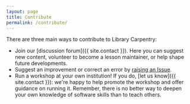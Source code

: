 ```yaml
---
layout: page
title: Contribute
permalink: /contribute/
---
```

There are three main ways to contribute to Library Carpentry:

- Join our [discussion forum]({{ site.contact }}). Here you can suggest new content, volunteer to become a lesson maintainer, or help shape future developments.
- Suggest an improvement or correct an error by [raising an Issue](https://github.com/data-lessons/library-data-intro/issues).
- Run a workshop at your own institution! If you do, [let us know]({{ site.contact }}): we're happy to help promote the workshop and offer guidance on running it. Remember, there is no better way to deepen your own knowledge of software skills than to teach others.
